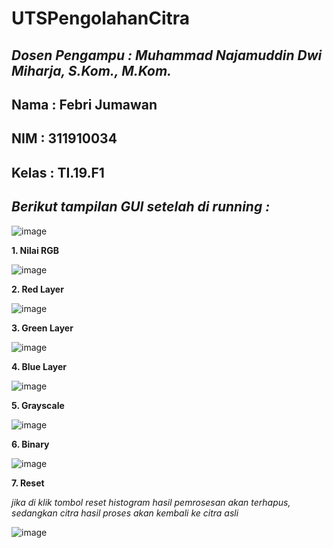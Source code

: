 # UTSPengolahanCitra
***Dosen Pengampu : Muhammad Najamuddin Dwi Miharja, S.Kom., M.Kom.***
---

**Nama : Febri Jumawan**
-
**NIM : 311910034**
-
**Kelas : TI.19.F1**
-
***Berikut tampilan GUI setelah di running :***
-
![image](https://user-images.githubusercontent.com/57055098/117522242-6fe6e180-afdc-11eb-8d01-f2744f637d3d.png)

**1. Nilai RGB**

![image](https://user-images.githubusercontent.com/57055098/117522290-ac1a4200-afdc-11eb-9e14-42b41ecb282d.png)

**2. Red Layer**

![image](https://user-images.githubusercontent.com/57055098/117522309-ceac5b00-afdc-11eb-9d17-69d512f5c412.png)

**3. Green Layer**

![image](https://user-images.githubusercontent.com/57055098/117522323-e2f05800-afdc-11eb-8834-07c8049d33a7.png)

**4. Blue Layer**

![image](https://user-images.githubusercontent.com/57055098/117522336-fa2f4580-afdc-11eb-98e4-a8a1d2172b2e.png)

**5. Grayscale**

![image](https://user-images.githubusercontent.com/57055098/117522351-0ca97f00-afdd-11eb-8fbd-3c189877fda2.png)

**6. Binary**

![image](https://user-images.githubusercontent.com/57055098/117522358-19c66e00-afdd-11eb-83be-679cdfcda06e.png)

**7. Reset**

*jika di klik tombol reset histogram hasil pemrosesan akan terhapus, sedangkan citra hasil proses akan kembali ke citra asli*

![image](https://user-images.githubusercontent.com/57055098/117522405-5eeaa000-afdd-11eb-8bbd-2ab0e3614cf2.png)
